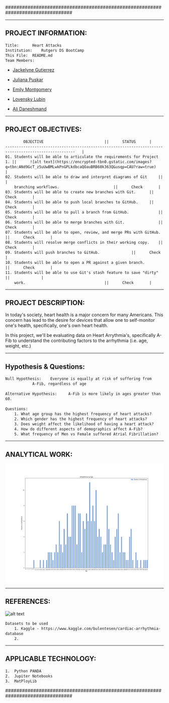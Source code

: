 ################################################################################

---------------------
PROJECT INFORMATION:
---------------------

	Title: 		Heart Attacks
	Institution: 	Rutgers DS BootCamp
	This File:	README.md
	Team Members:
- [Jackelyne Gutierrez](https://github.com/Jackelyneg)
		
- [Juliana Puskar](https://github.com/Anikraze)
		
- [Emily Montgomery](https://github.com/emilymmont)

- [Lovensky Lubin](https://github.com/Lubinl)

- [Ali Daneshmand](https://github.com/Almandiro)

-------------------
PROJECT OBJECTIVES:
-------------------

			OBJECTIVE					     	||		STATUS		|
	-----------------------------------------------------------------------------------------------------	|
	01. Students will be able to articulate the requirements for Project 1. ||		![alt text](https://encrypted-tbn0.gstatic.com/images?q=tbn:ANd9GcT_z5uUwBMLwkPnGPLkdbcaQOauBRB60k363Q&usqp=CAU?raw=true)		|
	02. Students will be able to draw and interpret diagrams of Git 	||				|
	    branching workflows.						||		Check		|
	03. Students will be able to create new branches with Git.		||		Check		|
	04. Students will be able to push local branches to GitHub.		||		Check		|
	05. Students will be able to pull a branch from GitHub.		      	||		Check		|
	06. Students will be able to merge branches with Git.		      	||		Check		|
	07. Students will be able to open, review, and merge PRs with GitHub.   ||		Check		|
	08. Students will resolve merge conflicts in their working copy.	||		Check		|
	09. Students will push branches to GitHub.				||		Check		|
	10. Students will be able to open a PR against a given branch.	      	||		Check		|
	11. Students will be able to use Git's stash feature to save "dirty"    ||				|
	    work.							      	||		Check		|

--------------------
PROJECT DESCRIPTION:
--------------------

In today's society, heart health is a major concern for many Americans.  This 
concern has lead to the desire for devices that allow one to self-monitor one's
health, specifically, one's own heart health. 

In this project, we'll be evaluating data on Heart Arrythmia's, specifically A-Fib
to understand the contributing factors to the arrhythmia (i.e. age, weight, etc.)

-----------------------
Hypothesis & Questions:
-----------------------

	Null Hypothesis: 	Everyone is equally at risk of suffering from 
				A-Fib, regardless of age

	Alternative Hypothesis:  	A-Fib is more likely in ages greater than 60.

	Questions:
		1. What age group has the highest frequency of heart attacks?
		2. Which gender has the highest frequency of heart attacks?
		3. Does weight affect the likelihood of having a heart attack?
		4. How do different aspects of demographics affect A-Fib?
		5. What frequency of Men vs Female suffered Atrial Fibrillation?

----------------
ANALYTICAL WORK:
----------------



![alt text](https://github.com/Almandiro/Rutgers_DS_Project_1/blob/main/images/age_bar.png?raw=true)


-----------
REFERENCES:
-----------

![alt text](https://www.kaggle.com/static/images/site-logo.png?raw=true)

	Datasets to be used
		1. Kaggle - https://www.kaggle.com/bulentesen/cardiac-arrhythmia-database 
		2. 


----------------------
APPLICABLE TECHNOLOGY:
----------------------
	1.  Python PANDA
	2.  Jupiter Notebooks
	3.  MatPloyLib

################################################################################

